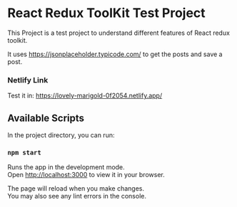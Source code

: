 # React Redux ToolKit Test Project

This Project is a test project to understand different features of React redux toolkit.

It uses https://jsonplaceholder.typicode.com/ to get the posts and save a post.

### Netlify Link
Test it in: https://lovely-marigold-0f2054.netlify.app/

## Available Scripts

In the project directory, you can run:

### `npm start`

Runs the app in the development mode.\
Open [http://localhost:3000](http://localhost:3000) to view it in your browser.

The page will reload when you make changes.\
You may also see any lint errors in the console.
